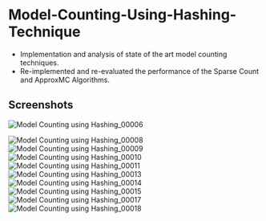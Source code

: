 # Model-Counting-Using-Hashing-Technique
- Implementation and analysis of state of the art model counting techniques. 
- Re-implemented and re-evaluated the performance of the Sparse Count and ApproxMC Algorithms.

## Screenshots
 ![Model Counting using Hashing_00006](https://user-images.githubusercontent.com/13942624/132105476-a91c05f3-ea1b-45ad-8185-0fc34aca4f87.png)
 
![Model Counting using Hashing_00008](https://user-images.githubusercontent.com/13942624/132105508-280f0f84-e123-4dd7-bba9-2d20008ae3bc.png)
![Model Counting using Hashing_00009](https://user-images.githubusercontent.com/13942624/132105509-33e41fc6-6391-46c0-9873-f3fd8a3e5890.png)
![Model Counting using Hashing_00010](https://user-images.githubusercontent.com/13942624/132105510-456b6f9e-904d-402f-87e5-8bc5da90a748.png)
![Model Counting using Hashing_00011](https://user-images.githubusercontent.com/13942624/132105513-0f99f06c-dc4c-48ad-88ea-cf2b8f497797.png)
![Model Counting using Hashing_00013](https://user-images.githubusercontent.com/13942624/132105517-eae2094e-a923-4b45-8ac6-e89f19c05d43.png)
![Model Counting using Hashing_00014](https://user-images.githubusercontent.com/13942624/132105518-c14109e5-bff3-4a97-9068-e4deb4bd136b.png)
![Model Counting using Hashing_00015](https://user-images.githubusercontent.com/13942624/132105521-17d59765-3e9b-4065-a236-7d708111b572.png)
![Model Counting using Hashing_00017](https://user-images.githubusercontent.com/13942624/132105523-781f8b12-c4dd-4a8c-aa1b-839258a972b0.png)
![Model Counting using Hashing_00018](https://user-images.githubusercontent.com/13942624/132105502-08f566bf-0f62-488e-98bd-4808ad386396.png)




